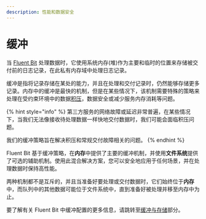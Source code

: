 ```yaml
---
description: 性能和数据安全
---
```


# 缓冲

当 [Fluent Bit](https://fluentbit.io) 处理数据时，它使用系统内存\(堆\)作为主要和临时的位置来存储被交付前的日志记录，在此私有内存域中处理日志记录。

缓冲是指将记录存储在某处的能力，并且在处理和交付记录时，仍然能够存储更多记录。内存中的缓冲是最快的机制，但是在某些情况下，该机制需要特殊的策略来处理在受约束环境中的数据[积压](../administration/backpressure.md)，数据安全或减少服务内存消耗等问题。

{% hint style="info" %}
第三方服务的网络故障或延迟非常普遍，在某些情况下，当我们无法像接收待处理数据一样快地交付数据时，我们可能会面临积压问题。

我们的缓冲策略旨在解决积压和常规交付故障相关的问题。
{% endhint %}

Fluent Bit 基于缓冲策略，在**内存**中提供了主要的缓冲机制，并使用**文件系统**提供了可选的辅助机制。使用此混合解决方案，您可以安全地应用于任何场景，并在处理数据时保持高性能。

两种机制都不是互斥的，并且当准备好要处理或交付数据时，它们始终位于**内存**中，而队列中的其他数据可能位于文件系统中，直到准备好被处理并移至内存中为止。

要了解有关 Fluent Bit 中缓冲配置的更多信息，请跳转至[缓冲与存储](../administration/buffering-and-storage.md)部分。

